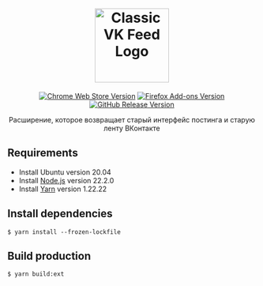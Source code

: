 <h1 align="center">
  <a href="https://vknext.net">
    <picture>
      <source media="(prefers-color-scheme: dark)" srcset="https://static.vknext.net/github/cvf-logo-dark.svg">
      <img src="https://static.vknext.net/github/cvf-logo-light.svg" height="150" alt="Classic VK Feed Logo" />
    </picture>
  </a>
</h1>
<p align="center">
	<a href="https://chrome.google.com/webstore/detail/opfcfcllfmpbaihiagaaokiohmncnmng?utm_source=github"><img src="https://img.shields.io/chrome-web-store/v/opfcfcllfmpbaihiagaaokiohmncnmng?logo=chromewebstore&label=Chrome%20Web%20Store" alt="Chrome Web Store Version"></a>
	<a href="https://addons.mozilla.org/ru/firefox/addon/classic-vk-feed?utm_source=github"><img src="https://img.shields.io/amo/v/classic-vk-feed?logo=firefoxbrowser&label=Firefox%20Add-ons" alt="Firefox Add-ons Version"></a>
	<a href="https://github.com/vknext/classic-vk-feed/releases/latest"><img src="https://img.shields.io/github/v/release/vknext/classic-vk-feed?logo=github" alt="GitHub Release Version"></a>
</p>
<p align="center">
Расширение, которое возвращает старый интерфейс постинга и старую ленту ВКонтакте
</p>

## Requirements

-   Install Ubuntu version 20.04
-   Install [Node.js](https://nodejs.org/) version 22.2.0
-   Install [Yarn](https://classic.yarnpkg.com/) version 1.22.22

## Install dependencies

    $ yarn install --frozen-lockfile

## Build production

    $ yarn build:ext
